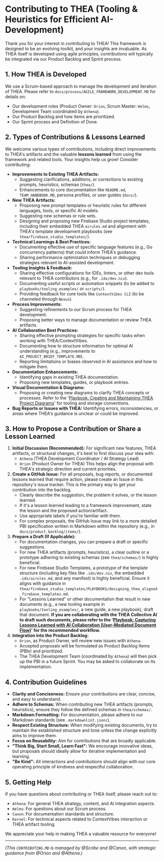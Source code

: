 # Contributing to THEA (Tooling & Heuristics for Efficient AI-Development)

Thank you for your interest in contributing to THEA! This framework is designed to be an evolving toolkit, and your insights are invaluable. As THEA itself is developed using agile principles, contributions will typically be integrated via our Product Backlog and Sprint process.

## 1. How THEA is Developed

We use a Scrum-based approach to manage the development and iteration of THEA. Please refer to `docs/process/AGILE_FRAMEWORK_DEVELOPMENT.MD` for details on:
*   Our development roles (Product Owner: `Orion`, Scrum Master: `Helms`, Development Team coordinated by `Athena`).
*   Our Product Backlog and how items are prioritized.
*   Our Sprint process and Definition of Done.

## 2. Types of Contributions & Lessons Learned

We welcome various types of contributions, including direct improvements to THEA's artifacts and the valuable **lessons learned** from using the framework and related tools. Your insights help us grow! Consider contributing:

*   **Improvements to Existing THEA Artifacts:**
    *   Suggesting clarifications, additions, or corrections to existing prompts, heuristics, schemas (`thea/`).
    *   Enhancements to core documentation like `README.md`, `TEAM_HANDBOOK.MD`, persona profiles, or user guides (`docs/`).
*   **New THEA Artifacts:**
    *   Proposing new prompt templates or heuristic rules for different languages, tools, or specific AI models.
    *   Suggesting new schemas or rule sets.
    *   Designing and proposing new Firebase Studio project templates, including their embedded THEA `airules.md` and alignment with THEA's template development playbooks (see `thea/firebase_studio_templates/`).
*   **Technical Learnings & Best Practices:**
    *   Documenting effective use of specific language features (e.g., Go concurrency patterns) that could inform THEA's guidance.
    *   Sharing performance optimization techniques or debugging strategies relevant to AI-assisted development.
*   **Tooling Insights & Feedback:**
    *   Sharing effective configurations for IDEs, linters, or other dev tools relevant to THEA contributors (e.g., for `.idx/dev.nix`).
    *   Documenting useful scripts or automation snippets (to be added to `playbooks/tooling_examples/` or `scripts/`).
    *   Providing feedback for core tools like `ContextVibes CLI` (to be channeled through `Nexus`).
*   **Process Improvements:**
    *   Suggesting refinements to our Scrum process for THEA development.
    *   Proposing better ways to manage documentation or review THEA artifacts.
*   **AI Collaboration Best Practices:**
    *   Sharing effective prompting strategies for specific tasks when working with THEA/ContextVibes.
    *   Documenting how to structure information for optimal AI understanding (e.g., improvements to `AI_PROJECT_BRIEF_TEMPLATE.MD`).
    *   Reporting limitations or biases observed in AI assistance and how to mitigate them.
*   **Documentation Enhancements:**
    *   Identifying gaps in existing THEA documentation.
    *   Proposing new templates, guides, or playbook entries.
*   **Visual Documentation & Diagrams:**
    *   Proposing or creating new diagrams to clarify THEA concepts or processes. Refer to the '[Playbook: Creating and Maintaining THEA Project Diagrams](playbooks/process_guidance/managing_thea_diagrams.md)' for tooling and storage conventions.
*   **Bug Reports or Issues with THEA:** Identifying errors, inconsistencies, or areas where THEA's guidance is unclear or could be improved.

## 3. How to Propose a Contribution or Share a Lesson Learned

1.  **Initial Discussion (Recommended):** For significant new features, THEA artifacts, or structural changes, it's best to first discuss your idea with:
    *   `Athena` (THEA Development Coordinator / AI Strategy Lead)
    *   `Orion` (Product Owner for THEA)
    This helps align the proposal with THEA's strategic direction and current priorities.
2.  **Create a GitHub Issue:** For all proposals, bug reports, or documented lessons learned that require action, please create an Issue in this repository's issue tracker. This is the primary way to get your contribution into the backlog.
    *   Clearly describe the suggestion, the problem it solves, or the lesson learned.
    *   If it's a lesson learned leading to a framework improvement, state the lesson and the proposed action/artifact.
    *   Use appropriate labels if you're familiar with them.
    *   For complex proposals, the GitHub Issue may link to a more detailed PBI specification written in Markdown within the repository (e.g., in `docs/product_backlog/items/`).
3.  **Prepare a Draft (If Applicable):**
    *   For documentation changes, you can prepare a draft or specific suggestions.
    *   For new THEA artifacts (prompts, heuristics), a clear outline or a prototype adhering to existing schemas (see `thea/schemas/`) is highly beneficial.
    *   For new Firebase Studio Templates, a prototype of the template structure (including key files like `.idx/dev.nix`, the embedded `.idx/airules.md`, and any manifest) is highly beneficial. Ensure it aligns with guidance in `thea/firebase_studio_templates/PLAYBOOKS/designing_thea_aligned_firebase_templates.md`.
    *   For "Lessons Learned" or other documentation that result in new documents (e.g., a new tooling example in `playbooks/tooling_examples/`, a new guide, a new playbook), draft that document. **If you are collaborating with the THEA Collective AI to draft such documents, please refer to the '[Playbook: Capturing Lessons Learned with AI Collaboration (User-Mediated Document Flow)](playbooks/process_guidance/capturing_lessons_with_ai_via_documents.md)' for the recommended workflow.**
4.  **Integration into the Product Backlog:**
    *   `Orion`, as Product Owner, will review new issues with `Athena`.
    *   Accepted proposals will be formulated as Product Backlog Items (PBIs) and prioritized.
    *   The THEA Development Team (coordinated by `Athena`) will then pick up the PBI in a future Sprint. You may be asked to collaborate on its implementation.

## 4. Contribution Guidelines

*   **Clarity and Conciseness:** Ensure your contributions are clear, concise, and easy to understand.
*   **Adhere to Schemas:** When contributing new THEA artifacts (prompts, heuristics), ensure they follow the defined schemas in `thea/schemas/`.
*   **Markdown Formatting:** For documentation, please adhere to our Markdown standards (see `.markdownlint.jsonc`).
*   **Respect Existing Structure:** When modifying existing documents, try to maintain the established structure and tone unless the change explicitly aims to improve them.
*   **Focus on Reusability:** Aim for contributions that are broadly applicable.
*   **"Think Big, Start Small, Learn Fast":** We encourage innovative ideas, but proposals should ideally allow for iterative implementation and learning.
*   **"Be Kind":** All interactions and contributions should align with our core operating principle of kindness and respectful collaboration.

## 5. Getting Help

If you have questions about contributing or THEA itself, please reach out to:
*   `Athena`: For general THEA strategy, content, and AI integration aspects.
*   `Helms`: For questions about our Scrum process.
*   `Canon`: For documentation standards and structure.
*   `Kernel`: For technical aspects related to ContextVibes interaction or THEA artifact tooling.

We appreciate your help in making THEA a valuable resource for everyone!

---
*(This `CONTRIBUTING.MD` is managed by @Scribe and @Canon, with strategic guidance from @Orion and @Athena.)*
